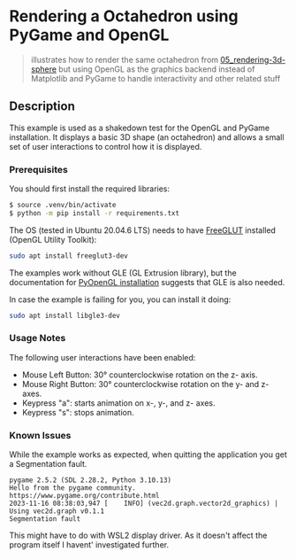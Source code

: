 # Rendering a Octahedron using PyGame and OpenGL
> illustrates how to render the same octahedron from [05_rendering-3d-sphere](../05_rendering-3d-sphere/render_octahedron.py) but using OpenGL as the graphics backend instead of Matplotlib and PyGame to handle interactivity and other related stuff

## Description

This example is used as a shakedown test for the OpenGL and PyGame installation. It displays a basic 3D shape (an octahedron) and allows a small set of user interactions to control how it is displayed.

### Prerequisites

You should first install the required libraries:

```bash
$ source .venv/bin/activate
$ python -m pip install -r requirements.txt
```

The OS (tested in Ubuntu 20.04.6 LTS) needs to have [FreeGLUT](https://freeglut.sourceforge.net/) installed (OpenGL Utility Toolkit):

```bash
sudo apt install freeglut3-dev
```

The examples work without GLE (GL Extrusion library), but the documentation for [PyOpenGL installation](https://pyopengl.sourceforge.net/documentation/installation.html) suggests that GLE is also needed.

In case the example is failing for you, you can install it doing:

```bash
sudo apt install libgle3-dev
```

### Usage Notes

The following user interactions have been enabled:

+ Mouse Left Button: 30° counterclockwise rotation on the z- axis.
+ Mouse Right Button: 30° counterclockwise rotation on the y- and z- axes.
+ Keypress "a": starts animation on x-, y-, and z- axes.
+ Keypress "s": stops animation.


### Known Issues

While the example works as expected, when quitting the application you get a Segmentation fault.

```
pygame 2.5.2 (SDL 2.28.2, Python 3.10.13)
Hello from the pygame community. https://www.pygame.org/contribute.html
2023-11-16 08:38:03,947 [    INFO] (vec2d.graph.vector2d_graphics) | Using vec2d.graph v0.1.1
Segmentation fault
```

This might have to do with WSL2 display driver. As it doesn't affect the program itself I havent' investigated further.